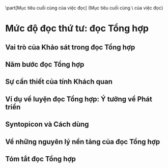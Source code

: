 
\part[Mục tiêu cuối cùng của việc đọc]
{Mục tiêu cuối cùng \\ của việc đọc}

# Mức độ đọc thứ tư: đọc Tổng hợp

## Vai trò của Khảo sát trong đọc Tổng hợp

## Năm bước đọc Tổng hợp

## Sự cần thiết của tính Khách quan

## Ví dụ về luyện đọc Tổng hợp: Ý tưởng về Phát triển

## Syntopicon và Cách dùng

## Về những nguyên lý nền tảng của đọc Tổng hợp

## Tóm tắt đọc Tổng hợp

